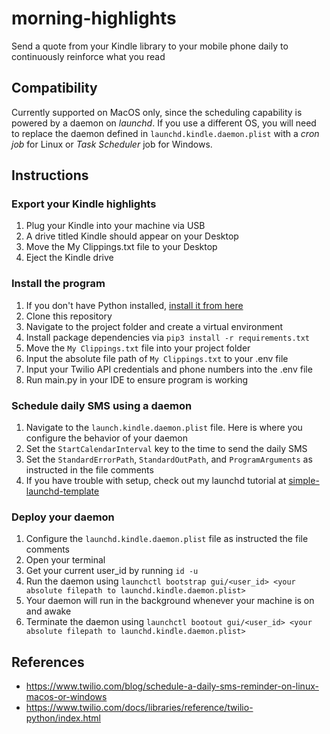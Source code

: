 # morning-highlights
Send a quote from your Kindle library to your mobile phone daily to continuously reinforce what you read

## Compatibility
Currently supported on MacOS only, since the scheduling capability is powered by a daemon on *launchd*. If you use a different OS, you will need to replace the daemon defined in `launchd.kindle.daemon.plist` with a *cron job* for Linux or *Task Scheduler* job for Windows.

## Instructions
### Export your Kindle highlights 
1. Plug your Kindle into your machine via USB
2. A drive titled Kindle should appear on your Desktop
3. Move the My Clippings.txt file to your Desktop
4. Eject the Kindle drive

### Install the program
1. If you don't have Python installed, [install it from here](https://www.python.org/downloads/)
2. Clone this repository
3. Navigate to the project folder and create a virtual environment
4. Install package dependencies via `pip3 install -r requirements.txt`
5. Move the `My Clippings.txt` file into your project folder
6. Input the absolute file path of `My Clippings.txt` to your .env file
7. Input your Twilio API credentials and phone numbers into the .env file
8. Run main.py in your IDE to ensure program is working

### Schedule daily SMS using a daemon
1. Navigate to the `launch.kindle.daemon.plist` file. Here is where you configure the behavior of your daemon
2. Set the `StartCalendarInterval` key to the time to send the daily SMS
3. Set the `StandardErrorPath`, `StandardOutPath`, and `ProgramArguments` as instructed in the file comments
3. If you have trouble with setup, check out my launchd tutorial at [simple-launchd-template](https://github.com/bennett-diaz/simple-launchd-template)

### Deploy your daemon
1. Configure the `launchd.kindle.daemon.plist` file as instructed the file comments
2. Open your terminal 
3. Get your current user_id by running `id -u`
4. Run the daemon using `launchctl bootstrap gui/<user_id> <your absolute filepath to launchd.kindle.daemon.plist>`
5. Your daemon will run in the background whenever your machine is on and awake
6. Terminate the daemon using `launchctl bootout gui/<user_id> <your absolute filepath to launchd.kindle.daemon.plist>`

## References
- https://www.twilio.com/blog/schedule-a-daily-sms-reminder-on-linux-macos-or-windows
- https://www.twilio.com/docs/libraries/reference/twilio-python/index.html
